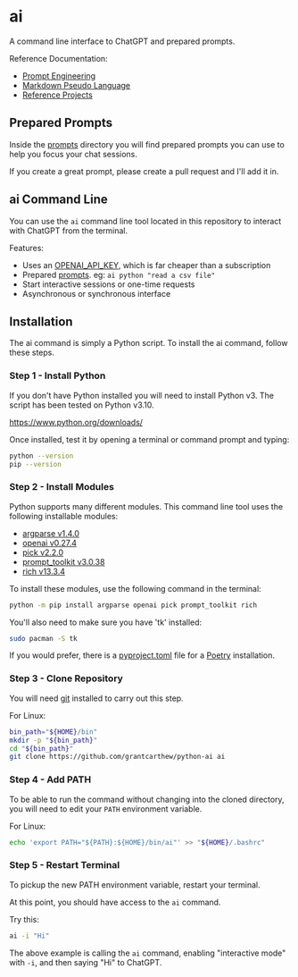 # ai

A command line interface to ChatGPT and prepared prompts.

Reference Documentation:

- [Prompt Engineering](docs/prompt-engineering.md)
- [Markdown Pseudo Language](docs/markdown-pseudo-lang.md)
- [Reference Projects](docs/reference-projects.md)

## Prepared Prompts

Inside the [prompts](prompts) directory you will find prepared prompts you can use to help you focus your chat sessions.

If you create a great prompt, please create a pull request and I'll add it in.

## ai Command Line

You can use the `ai` command line tool located in this repository to interact with ChatGPT from the terminal.

Features:

- Uses an [OPENAI_API_KEY](https://platform.openai.com/account/api-keys), which is far cheaper than a subscription
- Prepared [prompts](prompts). eg: `ai python "read a csv file"`
- Start interactive sessions or one-time requests
- Asynchronous or synchronous interface

## Installation

The ai command is simply a Python script. To install the ai command, follow these steps.

### Step 1 - Install Python

If you don't have Python installed you will need to install Python v3. The script has been tested on Python v3.10.

https://www.python.org/downloads/

Once installed, test it by opening a terminal or command prompt and typing:

```bash
python --version
pip --version
```

### Step 2 - Install Modules

Python supports many different modules. This command line tool uses the following installable modules:

- [argparse v1.4.0](https://pypi.org/project/argparse/)
- [openai v0.27.4](https://pypi.org/project/openai/)
- [pick v2.2.0](https://pypi.org/project/pick/)
- [prompt_toolkit v3.0.38](https://pypi.org/project/prompt-toolkit/)
- [rich v13.3.4](https://pypi.org/project/rich/)

To install these modules, use the following command in the terminal:

```bash
python -m pip install argparse openai pick prompt_toolkit rich
```

You'll also need to make sure you have 'tk' installed:

```bash
sudo pacman -S tk
```

If you would prefer, there is a [pyproject.toml](pyproject.toml) file for a [Poetry](https://python-poetry.org/) installation.

### Step 3 - Clone Repository

You will need [git](https://git-scm.com/) installed to carry out this step.

For Linux:

```bash
bin_path="${HOME}/bin"
mkdir -p "${bin_path}"
cd "${bin_path}"
git clone https://github.com/grantcarthew/python-ai ai
```

### Step 4 - Add PATH

To be able to run the command without changing into the cloned directory, you will need to edit your `PATH` environment variable.

For Linux:

```bash
echo 'export PATH="${PATH}:${HOME}/bin/ai"' >> "${HOME}/.bashrc"
```

### Step 5 - Restart Terminal

To pickup the new PATH environment variable, restart your terminal.

At this point, you should have access to the `ai` command.

Try this:

```bash
ai -i "Hi"
```

The above example is calling the `ai` command, enabling "interactive mode" with `-i`, and then saying "Hi" to ChatGPT.